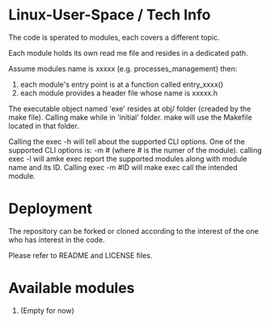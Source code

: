 # Linux-User-Space / Tech Info

The code is sperated to modules, each covers a different topic.

Each module holds its own read me file and resides in a dedicated path.

Assume modules name is xxxxx (e.g. processes_management) then:
1. each module's entry point is at a function called entry_xxxx()
2. each module provides a header file whose name is xxxxx.h

The executable object named 'exe' resides at obj/ folder (creaded by the make file).
Calling make while in 'initial' folder. make will use the Makefile located in that folder.

Calling the exec -h will tell about the supported CLI options.
One of the supported CLI options is: -m # (where # is the numer of the module).
calling exec -l will amke exec report the supported modules along with module name and its ID.
Calling exec -m #ID will make exec call the intended module.


# Deployment

The repository can be forked or cloned according to the
interest of the one who has interest in the code.

Please refer to README and LICENSE files.


# Available modules

1. (Empty for now)
